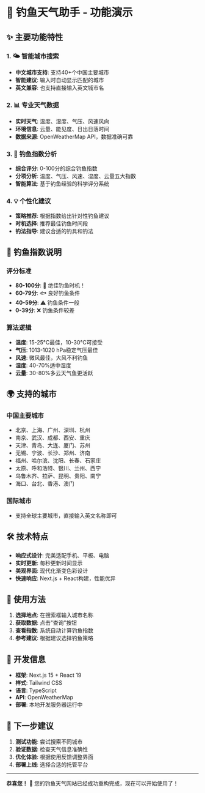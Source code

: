 # 🎣 钓鱼天气助手 - 功能演示

## ✨ 主要功能特性

### 1. 🌤️ 智能城市搜索
- **中文城市支持**: 支持40+个中国主要城市
- **智能建议**: 输入时自动显示匹配的城市
- **英文兼容**: 也支持直接输入英文城市名

### 2. 📊 专业天气数据
- **实时天气**: 温度、湿度、气压、风速风向
- **环境信息**: 云量、能见度、日出日落时间
- **数据来源**: OpenWeatherMap API，数据准确可靠

### 3. 🎯 钓鱼指数分析
- **综合评分**: 0-100分的综合钓鱼指数
- **分项分析**: 温度、气压、风速、湿度、云量五大指数
- **智能算法**: 基于钓鱼经验的科学评分系统

### 4. 💡 个性化建议
- **策略推荐**: 根据指数给出针对性钓鱼建议
- **时机选择**: 推荐最佳钓鱼时间段
- **钓法指导**: 建议合适的钓具和钓法

## 🎣 钓鱼指数说明

### 评分标准
- **80-100分**: 🎣 绝佳钓鱼时机！
- **60-79分**: 🐟 良好钓鱼条件
- **40-59分**: ⚠️ 钓鱼条件一般
- **0-39分**: ❌ 钓鱼条件较差

### 算法逻辑
- **温度**: 15-25°C最佳，10-30°C可接受
- **气压**: 1013-1020 hPa稳定气压最佳
- **风速**: 微风最佳，大风不利钓鱼
- **湿度**: 40-70%适中湿度
- **云量**: 30-80%多云天气鱼更活跃

## 🌍 支持的城市

### 中国主要城市
- 北京、上海、广州、深圳、杭州
- 南京、武汉、成都、西安、重庆
- 天津、青岛、大连、厦门、苏州
- 无锡、宁波、长沙、郑州、济南
- 福州、哈尔滨、沈阳、长春、石家庄
- 太原、呼和浩特、银川、兰州、西宁
- 乌鲁木齐、拉萨、昆明、贵阳、南宁
- 海口、台北、香港、澳门

### 国际城市
- 支持全球主要城市，直接输入英文名称即可

## 🛠️ 技术特点

- **响应式设计**: 完美适配手机、平板、电脑
- **实时更新**: 每秒更新时间显示
- **美观界面**: 现代化渐变色彩设计
- **快速响应**: Next.js + React构建，性能优异

## 📱 使用方法

1. **选择地点**: 在搜索框输入城市名称
2. **获取数据**: 点击"查询"按钮
3. **查看指数**: 系统自动计算钓鱼指数
4. **参考建议**: 根据建议选择钓鱼策略

## 🔧 开发信息

- **框架**: Next.js 15 + React 19
- **样式**: Tailwind CSS
- **语言**: TypeScript
- **API**: OpenWeatherMap
- **部署**: 本地开发服务器运行中

## 🌟 下一步建议

1. **测试功能**: 尝试搜索不同城市
2. **验证数据**: 检查天气信息准确性
3. **优化体验**: 根据使用反馈调整界面
4. **部署上线**: 选择合适的托管平台

---

**恭喜您！** 🎉 您的钓鱼天气网站已经成功重构完成，现在可以开始使用了！
